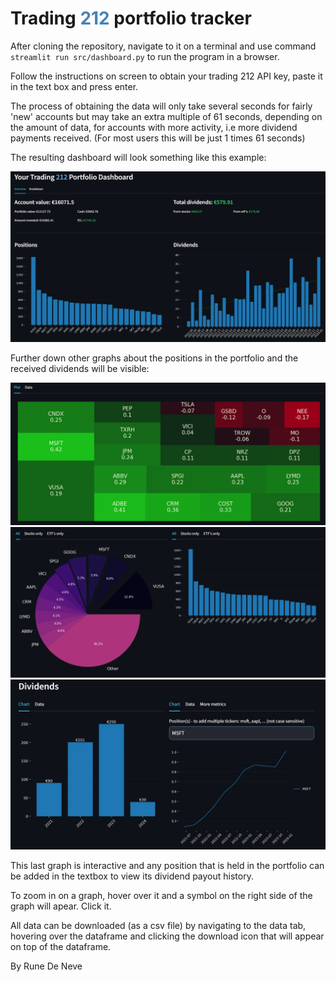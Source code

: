 # Trading <span style="color:SteelBlue"> 212 </span> portfolio tracker

After cloning the repository, navigate to it on a terminal and use command `streamlit run src/dashboard.py` to run the program in a browser.

Follow the instructions on screen to obtain your trading 212 API key, paste it in the text box and press enter. 

The process of obtaining the data will only take several seconds for fairly 'new' accounts but may take an extra multiple of 61 seconds, depending on the amount of data, for accounts with more activity, i.e more dividend payments received. (For most users this will be just 1 times 61 seconds)

The resulting dashboard will look something like this example:

![Dashboard](/images/example_dashboard_part1.png)

Further down other graphs about the positions in the portfolio and the received dividends will be visible:

![Dashboard](/images/example_dashboard_part2.png)
![Dashboard](/images/example_dashboard_part3.png)
![Dashboard](/images/example_dashboard_part4.png)

This last graph is interactive and any position that is held in the portfolio can be added in the textbox to view its dividend payout history.

To zoom in on a graph, hover over it and a symbol on the right side of the graph will apear. Click it.

All data can be downloaded (as a csv file) by navigating to the data tab, hovering over the dataframe and clicking the download icon that will appear on top of the dataframe.

By Rune De Neve
